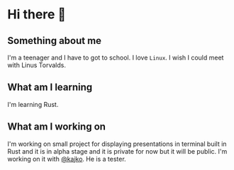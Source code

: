 # Hi there 👋

<!--
**HumanEntity/HumanEntity** is a ✨ _special_ ✨ repository because its `README.md` (this file) appears on your GitHub profile.

Here are some ideas to get you started:

- 🔭 I’m currently working on ...
- 🌱 I’m currently learning ...
- 👯 I’m looking to collaborate on ...
- 🤔 I’m looking for help with ...
- 💬 Ask me about ...
- 📫 How to reach me: ...
- 😄 Pronouns: ...
- ⚡ Fun fact: ...
-->

## Something about me
I'm a teenager and I have to got to school.
I love `Linux`.
I wish I could meet with Linus Torvalds.

## What am I learning
I'm learning Rust.

## What am I working on
I'm working on small project for displaying presentations in terminal built in Rust and it is in alpha stage and it is private for now but it will be public.
I'm working on it with [@kajko](https://github.com/kajko). He is a tester.
